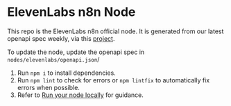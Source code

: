 # ElevenLabs n8n Node

This repo is the ElevenLabs n8n official node.
It is generated from our latest openapi spec weekly, via this [project](https://github.com/devlikeapro/n8n-openapi-node).

To update the node, update the openapi spec in `nodes/elevenlabs/openapi.json`/

1. Run `npm i` to install dependencies.
2. Run `npm lint` to check for errors or `npm lintfix` to automatically fix errors when possible.
3. Refer to [Run your node locally](https://docs.n8n.io/integrations/creating-nodes/test/run-node-locally/) for guidance.